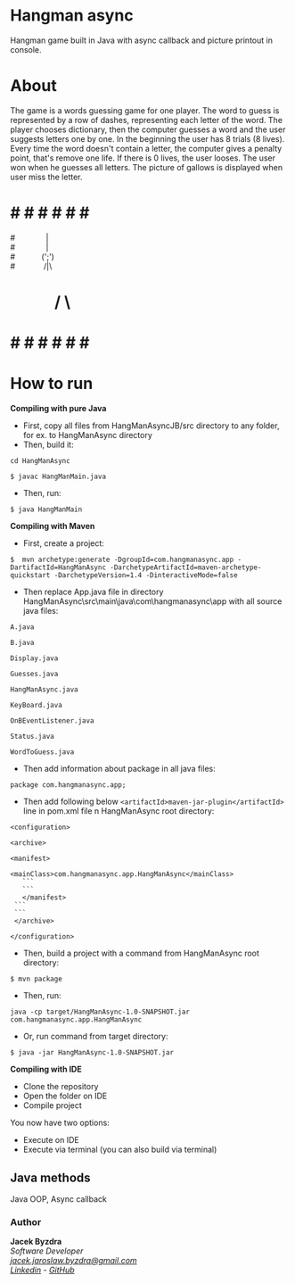 # Hangman async
Hangman game built in Java with async callback and picture printout in console.


# About
The game is a words guessing game for one player. 
The word to guess is represented by a row of dashes, representing each letter of the word.
The player chooses dictionary, then the computer guesses a word
and the user suggests letters one by one. 
In the beginning the user has 8 trials (8 lives).
Every time the word doesn't contain a letter, 
the computer gives a penalty point, that's remove one life.
If there is 0 lives, the user looses.
The user won when he guesses all letters.
The picture of gallows is displayed when user miss the letter.

  # # # # # # # #   
  #&nbsp;   &nbsp;  &nbsp;   &nbsp;   &nbsp;  &nbsp;  &nbsp;&nbsp;|   
  #&nbsp;   &nbsp;  &nbsp;   &nbsp;   &nbsp;  &nbsp;  &nbsp;&nbsp;|   
  #&nbsp;   &nbsp;  &nbsp;   &nbsp;   &nbsp;  &nbsp; (';')   
  #&nbsp;   &nbsp;  &nbsp;   &nbsp;   &nbsp;  &nbsp;   &nbsp;/|\   
  # &nbsp;   &nbsp;  &nbsp;   &nbsp;   &nbsp;  &nbsp; / \   
  #   
  #   
  # # # # # # # #   



# How to run 
**Compiling with pure Java**    

- First, copy all files from HangManAsyncJB/src  directory to any folder, for ex. to HangManAsync directory
- Then, build it:     
```   
cd HangManAsync  
```   
```   
$ javac HangManMain.java  
```   

- Then, run:   
```   
$ java HangManMain   
```     
  
**Compiling with Maven**   

- First, create a project:
```
$  mvn archetype:generate -DgroupId=com.hangmanasync.app -DartifactId=HangManAsync -DarchetypeArtifactId=maven-archetype-quickstart -DarchetypeVersion=1.4 -DinteractiveMode=false    
```   

- Then replace App.java file in directory HangManAsync\src\main\java\com\hangmanasync\app with all source java files:  
```  
A.java  
```  
```  
B.java  
```   
```   
Display.java  
```   
```   
Guesses.java   
```   
```   
HangManAsync.java  
```   
```   
KeyBoard.java  
```   
```   
OnBEventListener.java  
```   
```   
Status.java  
```   
```   
WordToGuess.java  
```  

- Then add  information about package in all java files:     
```
package com.hangmanasync.app;    
```   

- Then add following   below ```<artifactId>maven-jar-plugin</artifactId> ```line in pom.xml file n HangManAsync root directory:   
```   
<configuration>   
```   
```   
<archive>   
 ```   
 ```   
 <manifest>   
   ```   
   ```   
   <mainClass>com.hangmanasync.app.HangManAsync</mainClass>   
      ```   
      ```   
      </manifest>   
    ```   
    ```   
    </archive>   
  ```   
  ```   
</configuration>   
```   


- Then, build a project with a command from HangManAsync root directory:   
```   
$ mvn package   
```

- Then, run:  
```  
java -cp target/HangManAsync-1.0-SNAPSHOT.jar com.hangmanasync.app.HangManAsync   
```  

- Or, run command from target directory:
```   
$ java -jar HangManAsync-1.0-SNAPSHOT.jar
```


**Compiling with IDE**   

- Clone the repository
- Open the folder on IDE
- Compile project

You now have two options:   

- Execute on IDE   
- Execute via terminal (you can also build via terminal)    



## Java methods

Java OOP, Async callback


### Author

**Jacek Byzdra**  
*Software Developer  
jacek.jaroslaw.byzdra@gmail.com  
[Linkedin](https://www.linkedin.com/in/jacek-byzdra/) - [GitHub](https://github.com/jacekbwwa)*
